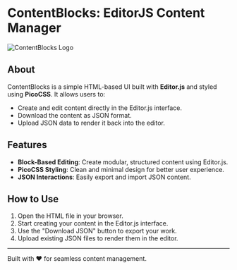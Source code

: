 # ContentBlocks: EditorJS Content Manager

![ContentBlocks Logo](./images/content_block.svg)

## About
ContentBlocks is a simple HTML-based UI built with **Editor.js** and styled using **PicoCSS**. It allows users to:
- Create and edit content directly in the Editor.js interface.
- Download the content as JSON format.
- Upload JSON data to render it back into the editor.

## Features
- **Block-Based Editing**: Create modular, structured content using Editor.js.
- **PicoCSS Styling**: Clean and minimal design for better user experience.
- **JSON Interactions**: Easily export and import JSON content.

## How to Use
1. Open the HTML file in your browser.
2. Start creating your content in the Editor.js interface.
3. Use the "Download JSON" button to export your work.
4. Upload existing JSON files to render them in the editor.

---

Built with ❤️ for seamless content management.
